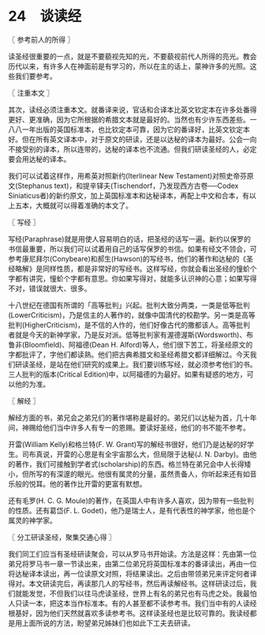# 24　谈读经



〖 参考前人的所得 〗

读圣经很重要的一点，就是不要藐视先知的光，不要藐视前代人所得的亮光。教会历代以来，有许多人在神面前是有学习的，所以在主的话上，蒙神许多的光照。这些我们要参考。



〖 注重本文 〗

其次，读经必须注重本文。就番译来说，官话和合译本比英文钦定本在许多处番得更好、更准确，因为它所根据的希腊文本就是最好的。当然也有少许东西差些。一八八一年出版的英国标准本，也比钦定本可靠，因为它的番译好，比英文钦定本好。但在所有英文译本中，对于原文的研读，还是以达秘的译本为最好。公会一向不接受别的译本，所以连带的，达秘的译本也不流通。但我们研读圣经的人，必定要会用达秘的译本。

我们可以试着这样作，用希英对照新约(Iterlinear New Testament)对照史帝芬原文(Stephanus text)，和提辛铎夫(Tischendorf，乃发现西方古卷──Codex Siniaticus者)的新约原文，加上英国标准本和达秘译本，再配上中文和合本，有以上五本，大概就可以得着准确的本文了。



〖 写经 〗

写经(Paraphrase)就是用使人容易明白的话，把圣经的话写一遍。新约以保罗的书信最重要，所以我们可以试着用自己的话写保罗的书信。如果有经文不领会，可参考康尼拜尔(Conybeare)和郝生(Hawson)的写经书，他们的著作和达秘的《圣经略解》是同样性质，都是非常好的写经书。这样写经，你就会看出圣经的憧蚧个字都有讲究，憧蚧个字都有意思。你如果写得对，就能多认识神的心意；如果写得不对，错误就很大、很多。

十八世纪在德国有所谓的「高等批判」兴起。批判大致分两类，一类是低等批判(LowerCriticism)，乃是信主的人著作的，就像中国清代的校勘学。另一类是高等批判(HigherCriticism)，是不信的人怍的，他们好像古代的撒都该人。高等批判者就是今天的新神学家，乃是反对派。低等批判家有渥德渥斯(Wordsworth)、布鲁非(Bloomfield)、阿福德(Dean H. Alford)等人，他们很下苦工，将圣经原文的字都批评了，字他们都读熟。他们把古典希腊文和圣经希腊文都详细解过。今天我们研读圣经，是站在他们研究的成果上。我们要训练写经，就必须参考他们的书。三人批判的版本(Critical Edition)中，以阿福德的为最好。如果有疑惑的地方，可以他的为准。



〖 解经 〗

解经方面的书，弟兄会之弟兄们的著作堪称是最好的。弟兄们以达秘为首，几十年间，神赐给他们当中许多人有专一的恩赐。要读好圣经，他们的书不能不参考。

开雷(William Kelly)和格兰特(F. W. Grant)写的解经书很好，他们乃是达秘的好学生。司布真说，开雷的心思是有全宇宙那么大，但局限于达秘(J. N. Darby)。由他的著作，我们可接触到学者式(scholarship)的东西。格兰特在弟兄会中人长得矮小，但所写的有深邃的眼光。他很有属灵的分量，虽然责备人，你听起来还有如音乐般的悦耳。他的著作比开雷的更富有默想。

还有毛罗(H. C. G. Moule)的著作，在英国人中有许多人喜欢，因为带有一些批判的性质。还有葛岱(F. L. Godet)，他乃是瑞士人，是有代表性的神学家，他也是个属灵的神学家。



〖 分工研读圣经，聚集交通心得 〗

我们同工们应当有圣经研读聚会，可以从罗马书开始读。方法是这样：先由第一位弟兄将罗马书一章一节读出来，由第二位弟兄将英国标准本的番译读出，再由一位将达秘译本读出，再一位读原文对照，将结果读出。之后由带领弟兄来评定何者译得对。本文研读完后，再读那几人的写经书，然后再读解经书。这样研读过后，我们就能发觉，不但我们以往马虎读圣经，世界上有名的弟兄也有马虎之处。我最怕人只读一本，把这本当作标准本。有的人甚至都不读参考书。我们当中有的人读经根基好，因为他们天然就喜欢多读参考书。这样读圣经也是比较可靠的。我读经都是用上面所说的方法，盼望弟兄姊妹们也如此下工夫去研读。

